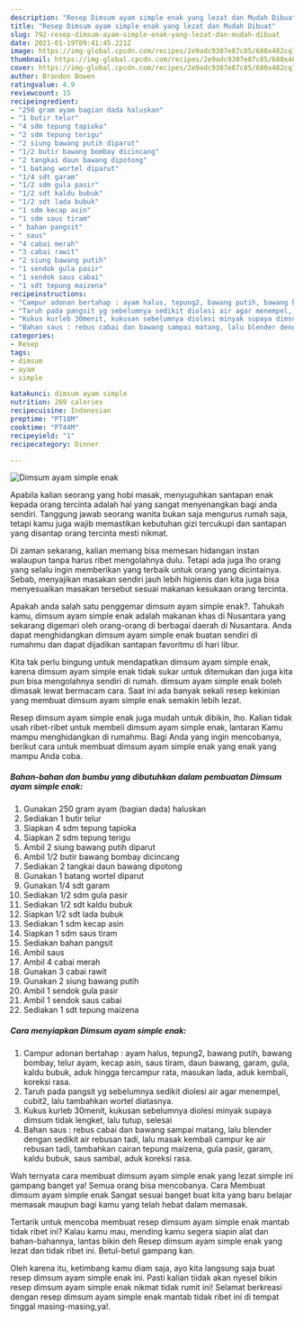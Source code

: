 ```yaml
---
description: "Resep Dimsum ayam simple enak yang lezat dan Mudah Dibuat"
title: "Resep Dimsum ayam simple enak yang lezat dan Mudah Dibuat"
slug: 792-resep-dimsum-ayam-simple-enak-yang-lezat-dan-mudah-dibuat
date: 2021-01-19T09:41:45.221Z
image: https://img-global.cpcdn.com/recipes/2e9adc9307e87c85/680x482cq70/dimsum-ayam-simple-enak-foto-resep-utama.jpg
thumbnail: https://img-global.cpcdn.com/recipes/2e9adc9307e87c85/680x482cq70/dimsum-ayam-simple-enak-foto-resep-utama.jpg
cover: https://img-global.cpcdn.com/recipes/2e9adc9307e87c85/680x482cq70/dimsum-ayam-simple-enak-foto-resep-utama.jpg
author: Brandon Bowen
ratingvalue: 4.9
reviewcount: 15
recipeingredient:
- "250 gram ayam bagian dada haluskan"
- "1 butir telur"
- "4 sdm tepung tapioka"
- "2 sdm tepung terigu"
- "2 siung bawang putih diparut"
- "1/2 butir bawang bombay dicincang"
- "2 tangkai daun bawang dipotong"
- "1 batang wortel diparut"
- "1/4 sdt garam"
- "1/2 sdm gula pasir"
- "1/2 sdt kaldu bubuk"
- "1/2 sdt lada bubuk"
- "1 sdm kecap asin"
- "1 sdm saus tiram"
- " bahan pangsit"
- " saus"
- "4 cabai merah"
- "3 cabai rawit"
- "2 siung bawang putih"
- "1 sendok gula pasir"
- "1 sendok saus cabai"
- "1 sdt tepung maizena"
recipeinstructions:
- "Campur adonan bertahap : ayam halus, tepung2, bawang putih, bawang bombay, telur ayam, kecap asin, saus tiram, daun bawang, garam, gula, kaldu bubuk, aduk hingga tercampur rata, masukan lada, aduk kembali, koreksi rasa."
- "Taruh pada pangsit yg sebelumnya sedikit diolesi air agar menempel, cubit2, lalu tambahkan wortel diatasnya."
- "Kukus kurleb 30menit, kukusan sebelumnya diolesi minyak supaya dimsum tidak lengket, lalu tutup, selesai"
- "Bahan saus : rebus cabai dan bawang sampai matang, lalu blender dengan sedikit air rebusan tadi, lalu masak kembali campur ke air rebusan tadi, tambahkan cairan tepung maizena, gula pasir, garam, kaldu bubuk, saus sambal, aduk koreksi rasa."
categories:
- Resep
tags:
- dimsum
- ayam
- simple

katakunci: dimsum ayam simple 
nutrition: 269 calories
recipecuisine: Indonesian
preptime: "PT18M"
cooktime: "PT44M"
recipeyield: "1"
recipecategory: Dinner

---
```



![Dimsum ayam simple enak](https://img-global.cpcdn.com/recipes/2e9adc9307e87c85/680x482cq70/dimsum-ayam-simple-enak-foto-resep-utama.jpg)

Apabila kalian seorang yang hobi masak, menyuguhkan santapan enak kepada orang tercinta adalah hal yang sangat menyenangkan bagi anda sendiri. Tanggung jawab seorang  wanita bukan saja mengurus rumah saja, tetapi kamu juga wajib memastikan kebutuhan gizi tercukupi dan santapan yang disantap orang tercinta mesti nikmat.

Di zaman  sekarang, kalian memang bisa memesan hidangan instan walaupun tanpa harus ribet mengolahnya dulu. Tetapi ada juga lho orang yang selalu ingin memberikan yang terbaik untuk orang yang dicintainya. Sebab, menyajikan masakan sendiri jauh lebih higienis dan kita juga bisa menyesuaikan masakan tersebut sesuai makanan kesukaan orang tercinta. 



Apakah anda salah satu penggemar dimsum ayam simple enak?. Tahukah kamu, dimsum ayam simple enak adalah makanan khas di Nusantara yang sekarang digemari oleh orang-orang di berbagai daerah di Nusantara. Anda dapat menghidangkan dimsum ayam simple enak buatan sendiri di rumahmu dan dapat dijadikan santapan favoritmu di hari libur.

Kita tak perlu bingung untuk mendapatkan dimsum ayam simple enak, karena dimsum ayam simple enak tidak sukar untuk ditemukan dan juga kita pun bisa mengolahnya sendiri di rumah. dimsum ayam simple enak boleh dimasak lewat bermacam cara. Saat ini ada banyak sekali resep kekinian yang membuat dimsum ayam simple enak semakin lebih lezat.

Resep dimsum ayam simple enak juga mudah untuk dibikin, lho. Kalian tidak usah ribet-ribet untuk membeli dimsum ayam simple enak, lantaran Kamu mampu menghidangkan di rumahmu. Bagi Anda yang ingin mencobanya, berikut cara untuk membuat dimsum ayam simple enak yang enak yang mampu Anda coba.

<!--inarticleads1-->

##### Bahan-bahan dan bumbu yang dibutuhkan dalam pembuatan Dimsum ayam simple enak:

1. Gunakan 250 gram ayam (bagian dada) haluskan
1. Sediakan 1 butir telur
1. Siapkan 4 sdm tepung tapioka
1. Siapkan 2 sdm tepung terigu
1. Ambil 2 siung bawang putih diparut
1. Ambil 1/2 butir bawang bombay dicincang
1. Sediakan 2 tangkai daun bawang dipotong
1. Gunakan 1 batang wortel diparut
1. Gunakan 1/4 sdt garam
1. Sediakan 1/2 sdm gula pasir
1. Sediakan 1/2 sdt kaldu bubuk
1. Siapkan 1/2 sdt lada bubuk
1. Sediakan 1 sdm kecap asin
1. Siapkan 1 sdm saus tiram
1. Sediakan  bahan pangsit
1. Ambil  saus
1. Ambil 4 cabai merah
1. Gunakan 3 cabai rawit
1. Gunakan 2 siung bawang putih
1. Ambil 1 sendok gula pasir
1. Ambil 1 sendok saus cabai
1. Sediakan 1 sdt tepung maizena




<!--inarticleads2-->

##### Cara menyiapkan Dimsum ayam simple enak:

1. Campur adonan bertahap : ayam halus, tepung2, bawang putih, bawang bombay, telur ayam, kecap asin, saus tiram, daun bawang, garam, gula, kaldu bubuk, aduk hingga tercampur rata, masukan lada, aduk kembali, koreksi rasa.
1. Taruh pada pangsit yg sebelumnya sedikit diolesi air agar menempel, cubit2, lalu tambahkan wortel diatasnya.
1. Kukus kurleb 30menit, kukusan sebelumnya diolesi minyak supaya dimsum tidak lengket, lalu tutup, selesai
1. Bahan saus : rebus cabai dan bawang sampai matang, lalu blender dengan sedikit air rebusan tadi, lalu masak kembali campur ke air rebusan tadi, tambahkan cairan tepung maizena, gula pasir, garam, kaldu bubuk, saus sambal, aduk koreksi rasa.




Wah ternyata cara membuat dimsum ayam simple enak yang lezat simple ini gampang banget ya! Semua orang bisa mencobanya. Cara Membuat dimsum ayam simple enak Sangat sesuai banget buat kita yang baru belajar memasak maupun bagi kamu yang telah hebat dalam memasak.

Tertarik untuk mencoba membuat resep dimsum ayam simple enak mantab tidak ribet ini? Kalau kamu mau, mending kamu segera siapin alat dan bahan-bahannya, lantas bikin deh Resep dimsum ayam simple enak yang lezat dan tidak ribet ini. Betul-betul gampang kan. 

Oleh karena itu, ketimbang kamu diam saja, ayo kita langsung saja buat resep dimsum ayam simple enak ini. Pasti kalian tiidak akan nyesel bikin resep dimsum ayam simple enak nikmat tidak rumit ini! Selamat berkreasi dengan resep dimsum ayam simple enak mantab tidak ribet ini di tempat tinggal masing-masing,ya!.

